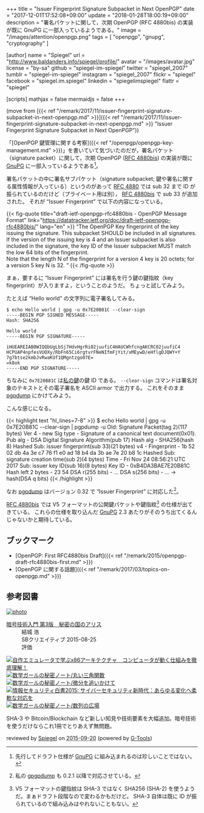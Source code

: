 +++
title = "Issuer Fingerprint Signature Subpacket in Next OpenPGP"
date =  "2017-12-01T17:52:08+09:00"
update =  "2018-01-28T18:00:19+09:00"
description = "署名パケットに関して，次期 OpenPGP (RFC 4880bis) の実装が既に GnuPG に一部入っているようである。"
image = "/images/attention/openpgp.png"
tags        = [ "openpgp", "gnupg", "cryptography" ]

[author]
  name      = "Spiegel"
  url       = "http://www.baldanders.info/spiegel/profile/"
  avatar    = "/images/avatar.jpg"
  license   = "by-sa"
  github    = "spiegel-im-spiegel"
  twitter   = "spiegel_2007"
  tumblr    = "spiegel-im-spiegel"
  instagram = "spiegel_2007"
  flickr    = "spiegel"
  facebook  = "spiegel.im.spiegel"
  linkedin  = "spiegelimspiegel"
  flattr    = "spiegel"

[scripts]
  mathjax = false
  mermaidjs = false
+++

(move from [{{< ref "/remark/2017/11/issuer-fingerprint-signature-subpacket-in-next-openpgp.md" >}}]({{< ref "/remark/2017/11/issuer-fingerprint-signature-subpacket-in-next-openpgp.md" >}} "Issuer Fingerprint Signature Subpacket in Next OpenPGP"))

「[OpenPGP 鍵管理に関する考察]({{< ref "/openpgp/openpgp-key-management.md" >}})」を書いていて気づいたのだが，署名パケット（signature packet）に関して，次期 OpenPGP ([RFC 4880bis]) の実装が既に [GnuPG] に一部入っているようである[^gpg1]。

[^gpg1]: 先行してドラフト仕様が [GnuPG] に組み込まれるのは珍しいことではない。

署名パケットの中に署名サブパケット（signature subpacket; 鍵や署名に関する属性情報が入っている）というのがあって [RFC 4880] では sub 32 まで ID が振られているのだけど（プライベート用は別）， [RFC 4880bis] で sub 33 が追加された。
それが “Issuer Fingerprint” で以下の内容になっている。

{{< fig-quote title="draft-ietf-openpgp-rfc4880bis - OpenPGP Message Format" link="https://datatracker.ietf.org/doc/draft-ietf-openpgp-rfc4880bis/" lang="en" >}}
<q>The OpenPGP Key fingerprint of the key issuing the signature.  This subpacket SHOULD be included in all signatures.  If the version of the issuing key is 4 and an Issuer subpacket is also included in the signature, the key ID of the Issuer subpacket MUST match the low 64 bits of the fingerprint.<br>
Note that the length N of the fingerprint for a version 4 key is 20 octets; for a version 5 key N is 32.
</q>
{{< /fig-quote >}}

まぁ，要するに “Issuer Fingerprint” には署名を行う鍵の鍵指紋（key fingerprint）が入りますよ，ということのようだ。
ちょっと試してみよう。

たとえば “Hello world” の文字列に電子署名してみる。

```text
$ echo Hello world | gpg -u 0x7E20B81C --clear-sign
-----BEGIN PGP SIGNED MESSAGE-----
Hash: SHA256

Hello world
-----BEGIN PGP SIGNATURE-----

iHUEAREIAB0WIQQbUgLbSj7HdvHgrRi02juufiC4HAUCWhfcngAKCRC02juufiC4
HCPUAP4npfesVUOXy/RbFn65Ci6rgtvrFNeNIfmFjYit/xMEywD/eHflgDJQWY+Y
7g7btse2kmbJvRwaKUf1QMgntzgo07E=
=k8ok
-----END PGP SIGNATURE-----
```

ちなみに `0x7E20B81C` は[私の鍵](http://www.baldanders.info/spiegel/pubkeys/ "OpenPGP 公開鍵リスト — Baldanders.info")の鍵 ID である。
`--clear-sign` コマンドは署名対象のテキストとその電子署名を ASCII armor で出力する。
これをそのまま [pgpdump] にかけてみよう。

こんな感じになる。

{{< highlight text "hl_lines=7-8" >}}
$ echo Hello world | gpg -u 0x7E20B81C --clear-sign | pgpdump -u
Old: Signature Packet(tag 2)(117 bytes)
        Ver 4 - new
        Sig type - Signature of a canonical text document(0x01).
        Pub alg - DSA Digital Signature Algorithm(pub 17)
        Hash alg - SHA256(hash 8)
        Hashed Sub: issuer fingerprint(sub 33)(21 bytes)
         v4 -   Fingerprint - 1b 52 02 db 4a 3e c7 76 f1 e0 ad 18 b4 da 3b ae 7e 20 b8 1c
        Hashed Sub: signature creation time(sub 2)(4 bytes)
                Time - Fri Nov 24 08:56:21 UTC 2017
        Sub: issuer key ID(sub 16)(8 bytes)
                Key ID - 0xB4DA3BAE7E20B81C
        Hash left 2 bytes - 23 54
        DSA r(255 bits) - ...
        DSA s(256 bits) - ...
                -> hash(DSA q bits)
{{< /highlight >}}

なお [pgpdump] はバージョン 0.32 で “Issuer Fingerprint” に対応した[^gpd]。

[^gpd]: 私の [gpgpdump] も 0.2.1 以降で対応させている。

[RFC 4880bis] では V5 フォーマットの公開鍵パケットや鍵指紋[^v5] の仕様が出てきている。
これらの仕様を取り込んだ [GnuPG] 2.3 あたりがそのうち出てくるんじゃないかと期待している。

[^v5]: V5 フォーマットの鍵指紋は SHA-3 ではなく SHA256 (SHA-2) を使うようだ。まぁドラフト段階なので変わるかもだけど。 SHA-3 自体は既に ID が振られているので組み込みはやれないこともない。

## ブックマーク

- [OpenPGP: First RFC4880bis Draft]({{< ref "/remark/2015/openpgp-draft-rfc4880bis-first.md" >}})
- [OpenPGP に関する話題]({{< ref "/remark/2017/03/topics-on-openpgp.md" >}})

[OpenPGP]: http://tools.ietf.org/html/rfc4880 "RFC 4880 - OpenPGP Message Format"
[RFC 4880]: https://tools.ietf.org/html/rfc4880 "RFC 4880 - OpenPGP Message Format"
[RFC 4880bis]: https://datatracker.ietf.org/doc/draft-ietf-openpgp-rfc4880bis/ "draft-ietf-openpgp-rfc4880bis - OpenPGP Message Format"
[GnuPG]: https://gnupg.org/ "The GNU Privacy Guard"
[pgpdump]: http://www.mew.org/~kazu/proj/pgpdump/ "pgpdump"
[gpgpdump]: https://github.com/spiegel-im-spiegel/gpgpdump "spiegel-im-spiegel/gpgpdump: OpenPGP packet visualizer"

## 参考図書

<div class="hreview" ><a class="item url" href="http://www.amazon.co.jp/exec/obidos/ASIN/B015643CPE/baldandersinf-22/"><img src="http://ecx.images-amazon.com/images/I/51t6yHHVwEL._SL160_.jpg" alt="photo" class="photo"  /></a><dl ><dt class="fn"><a class="item url" href="http://www.amazon.co.jp/exec/obidos/ASIN/B015643CPE/baldandersinf-22/">暗号技術入門 第3版　秘密の国のアリス</a></dt><dd>結城 浩 </dd><dd>SBクリエイティブ 2015-08-25</dd><dd>評価<abbr class="rating" title="5"><img src="http://g-images.amazon.com/images/G/01/detail/stars-5-0.gif" alt="" /></abbr> </dd></dl><p class="similar"><a href="http://www.amazon.co.jp/exec/obidos/ASIN/B0148FQNVC/baldandersinf-22/" target="_top"><img src="http://images.amazon.com/images/P/B0148FQNVC.09._SCTHUMBZZZ_.jpg"  alt="自作エミュレータで学ぶx86アーキテクチャ　コンピュータが動く仕組みを徹底理解！"  /></a> <a href="http://www.amazon.co.jp/exec/obidos/ASIN/B00W6NCLJM/baldandersinf-22/" target="_top"><img src="http://images.amazon.com/images/P/B00W6NCLJM.09._SCTHUMBZZZ_.jpg"  alt="数学ガールの秘密ノート/丸い三角関数"  /></a> <a href="http://www.amazon.co.jp/exec/obidos/ASIN/B00Y9EYOIW/baldandersinf-22/" target="_top"><img src="http://images.amazon.com/images/P/B00Y9EYOIW.09._SCTHUMBZZZ_.jpg"  alt="数学ガールの秘密ノート/微分を追いかけて"  /></a> <a href="http://www.amazon.co.jp/exec/obidos/ASIN/B012BYBTZC/baldandersinf-22/" target="_top"><img src="http://images.amazon.com/images/P/B012BYBTZC.09._SCTHUMBZZZ_.jpg"  alt="情報セキュリティ白書2015: サイバーセキュリティ新時代：あらゆる変化へ柔軟な対応を"  /></a> <a href="http://www.amazon.co.jp/exec/obidos/ASIN/B00W6NCLL0/baldandersinf-22/" target="_top"><img src="http://images.amazon.com/images/P/B00W6NCLL0.09._SCTHUMBZZZ_.jpg"  alt="数学ガールの秘密ノート/数列の広場"  /></a> </p>
<p class="description">SHA-3 や Bitcoin/Blockchain など新しい知見や技術要素を大幅追加。暗号技術を使うだけならこれ1冊でとりあえず無問題。</p>
<p class="gtools" >reviewed by <a href='#maker' class='reviewer'>Spiegel</a> on <abbr class="dtreviewed" title="2015-09-20">2015-09-20</abbr> (powered by <a href="http://www.goodpic.com/mt/aws/index.html" >G-Tools</a>)</p>
</div>
